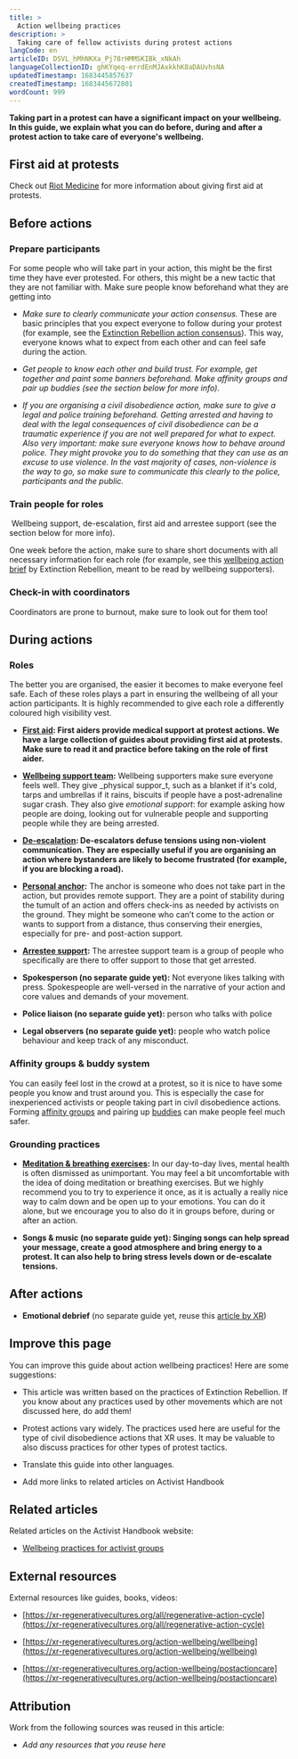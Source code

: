 ```yaml
---
title: >
  Action wellbeing practices
description: >
  Taking care of fellow activists during protest actions
langCode: en
articleID: DSVL_hMhNKXa_Pj78rHMMSKIBk_xNkAh
languageCollectionID: ghKYqeq-errdEnMJAxkkhK8aDAUvhsNA
updatedTimestamp: 1683445857637
createdTimestamp: 1683445672801
wordCount: 999
---
```


**Taking part in a protest can have a significant impact on your wellbeing. In this guide, we explain what you can do before, during and after a protest action to take care of everyone's wellbeing.**

## **First aid at protests**

Check out [Riot Medicine](https://www.activisthandbook.org/en/wellbeing/riot-medicine) for more information about giving first aid at protests.

## **Before actions**

### **Prepare participants**

For some people who will take part in your action, this might be the first time they have ever protested. For others, this might be a new tactic that they are not familiar with. Make sure people know beforehand what they are getting into

-   _Make sure to clearly communicate your action consensus._ These are basic principles that you expect everyone to follow during your protest (for example, see the [Extinction Rebellion action consensus](https://extinctionrebellion.uk/act-now/action-consensus/)). This way, everyone knows what to expect from each other and can feel safe during the action.
    
-   _Get people to know each other and build trust. For example, get together and paint some banners beforehand. Make affinity groups and pair up buddies (see the section below for more info)._
    
-   _If you are organising a civil disobedience action, make sure to give a legal and police training beforehand. Getting arrested and having to deal with the legal consequences of civil disobedience can be a traumatic experience if you are not well prepared for what to expect. Also very important: make sure everyone knows how to behave around police. They might provoke you to do something that they can use as an excuse to use violence. In the vast majority of cases, non-violence is the way to go, so make sure to communicate this clearly to the police, participants and the public._
    

### **Train people for roles**

 Wellbeing support, de-escalation, first aid and arrestee support (see the section below for more info).

One week before the action, make sure to share short documents with all necessary information for each role (for example, see this [wellbeing action brief](https://docs.google.com/document/d/1x7mISuBfp0KQ9mpXwk8yBydj7mGJzIJ55wFg1IZ9pSA/edit#) by Extinction Rebellion, meant to be read by wellbeing supporters).

### **Check-in with coordinators**

Coordinators are prone to burnout, make sure to look out for them too!

## **During actions**

### **Roles**

The better you are organised, the easier it becomes to make everyone feel safe. Each of these roles plays a part in ensuring the wellbeing of all your action participants. It is highly recommended to give each role a differently coloured high visibility vest.

-   [**First aid**](/wellbeing/riot-medicine)**: First aiders provide medical support at protest actions. We have a large collection of guides about providing first aid at protests. Make sure to read it and practice before taking on the role of first aider.**
    
-   [**Wellbeing support team**](/wellbeing/action/team)**:** Wellbeing supporters make sure everyone feels well. They give _physical suppor_t, such as a blanket if it's cold, tarps and umbrellas if it rains, biscuits if people have a post-adrenaline sugar crash. They also give _emotional support_: for example asking how people are doing, looking out for vulnerable people and supporting people while they are being arrested.
    
-   [**De-escalation**](/wellbeing/deescalation)**: De-escalators defuse tensions using non-violent communication. They are especially useful if you are organising an action where bystanders are likely to become frustrated (for example, if you are blocking a road).**
    
-   [**Personal anchor**](https://docs.google.com/document/d/1Gr5S1RVFNRl-NpVASYalzlcDuMM3Dw2wVRjMzoPNSh4/edit)**:** The anchor is someone who does not take part in the action, but provides remote support. They are a point of stability during the tumult of an action and offers check-ins as needed by activists on the ground. They might be someone who can’t come to the action or wants to support from a distance, thus conserving their energies, especially for pre- and post-action support.
    
-   [**Arrestee support**](/rights/arrestee-support)**:** ​​The arrestee support team is a group of people who specifically are there to offer support to those that get arrested. 
    
-   **Spokesperson (no separate guide yet):** Not everyone likes talking with press. Spokespeople are well-versed in the narrative of your action and core values and demands of your movement.
    
-   **Police liaison (no separate guide yet):** person who talks with police
    
-   **Legal observers (no separate guide yet):** people who watch police behaviour and keep track of any misconduct.
    

### **Affinity groups & buddy system**

You can easily feel lost in the crowd at a protest, so it is nice to have some people you know and trust around you. This is especially the case for inexperienced activists or people taking part in civil disobedience actions. Forming [affinity groups](/organising/roles/affinity-group) and pairing up [buddies](/organising/roles/buddy-system) can make people feel much safer.

### **Grounding practices** 

-   [**Meditation & breathing exercises**](https://xr-regenerativezcultures.org/selfcare/meditation)**:** In our day-to-day lives, mental health is often dismissed as unimportant. You may feel a bit uncomfortable with the idea of doing meditation or breathing exercises. But we highly recommend you to try to experience it once, as it is actually a really nice way to calm down and be open up to your emotions. You can do it alone, but we encourage you to also do it in groups before, during or after an action.
    
-   **Songs & music (no separate guide yet): Singing songs can help spread your message, create a good atmosphere and bring energy to a protest. It can also help to bring stress levels down or de-escalate tensions.**
    

## **After actions**

-   **Emotional debrief** (no separate guide yet, reuse this [article by XR](https://xr-regenerativecultures.org/all/debrief))
    

## **Improve this page**

You can improve this guide about action wellbeing practices! Here are some suggestions:

-   This article was written based on the practices of Extinction Rebellion. If you know about any practices used by other movements which are not discussed here, do add them!
    
-   Protest actions vary widely. The practices used here are useful for the type of civil disobedience actions that XR uses. It may be valuable to also discuss practices for other types of protest tactics.
    
-   Translate this guide into other languages.
    
-   Add more links to related articles on Activist Handbook
    

## **Related articles**

Related articles on the Activist Handbook website:

-   [Wellbeing practices for activist groups](/wellbeing/group)
    

## **External resources**

External resources like guides, books, videos:

-   [https://xr-regenerativecultures.org/all/regenerative-action-cycle](https://xr-regenerativecultures.org/all/regenerative-action-cycle)
    
-   [https://xr-regenerativecultures.org/action-wellbeing/wellbeing](https://xr-regenerativecultures.org/action-wellbeing/wellbeing)
    
-   [https://xr-regenerativecultures.org/action-wellbeing/postactioncare](https://xr-regenerativecultures.org/action-wellbeing/postactioncare)
    

## **Attribution**

Work from the following sources was reused in this article:

-   _Add any resources that you reuse here_